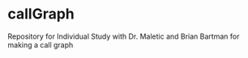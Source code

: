 # callGraph
Repository for Individual Study with Dr. Maletic and Brian Bartman for making a call graph
